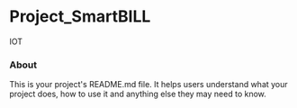 Project_SmartBILL
=================

IOT

### About

This is your project's README.md file. It helps users understand what your
project does, how to use it and anything else they may need to know.